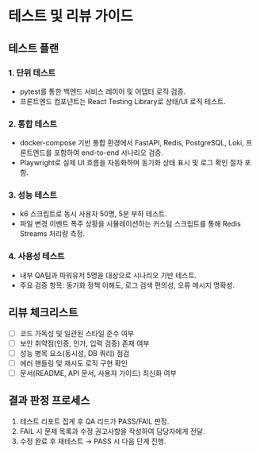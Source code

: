 # 테스트 및 리뷰 가이드

## 테스트 플랜

### 1. 단위 테스트
- pytest를 통한 백엔드 서비스 레이어 및 어댑터 로직 검증.
- 프론트엔드 컴포넌트는 React Testing Library로 상태/UI 로직 테스트.

### 2. 통합 테스트
- docker-compose 기반 통합 환경에서 FastAPI, Redis, PostgreSQL, Loki, 프론트엔드를 포함하여 end-to-end 시나리오 검증.
- Playwright로 실제 UI 흐름을 자동화하며 동기화 상태 표시 및 로그 확인 절차 포함.

### 3. 성능 테스트
- k6 스크립트로 동시 사용자 50명, 5분 부하 테스트.
- 파일 변경 이벤트 폭주 상황을 시뮬레이션하는 커스텀 스크립트를 통해 Redis Streams 처리량 측정.

### 4. 사용성 테스트
- 내부 QA팀과 파워유저 5명을 대상으로 시나리오 기반 테스트.
- 주요 검증 항목: 동기화 정책 이해도, 로그 검색 편의성, 오류 메시지 명확성.

## 리뷰 체크리스트
- [ ] 코드 가독성 및 일관된 스타일 준수 여부
- [ ] 보안 취약점(인증, 인가, 입력 검증) 존재 여부
- [ ] 성능 병목 요소(동시성, DB 쿼리) 점검
- [ ] 에러 핸들링 및 재시도 로직 구현 확인
- [ ] 문서(README, API 문서, 사용자 가이드) 최신화 여부

## 결과 판정 프로세스
1. 테스트 리포트 집계 후 QA 리드가 PASS/FAIL 판정.
2. FAIL 시 문제 목록과 수정 권고사항을 작성하여 담당자에게 전달.
3. 수정 완료 후 재테스트 → PASS 시 다음 단계 진행.

